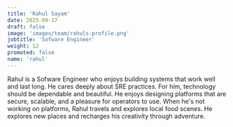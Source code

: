 ```yaml
---
title: 'Rahul Sayam'
date: 2025-09-17
draft: false
image: 'images/team/rahuls-profile.png'
jobtitle: 'Sofware Engineer'
weight: 12
promoted: false
name: 'rahul'
---
```


Rahul is a Sofware Engineer who enjoys building systems that work well and last long. He cares deeply about SRE practices. For him, technology should be dependable and beautiful. He enjoys designing platforms that are secure, scalable, and a pleasure for operators to use. When he's not working on platforms, Rahul travels and explores local food scenes. He explores new places and recharges his creativity through adventure.
